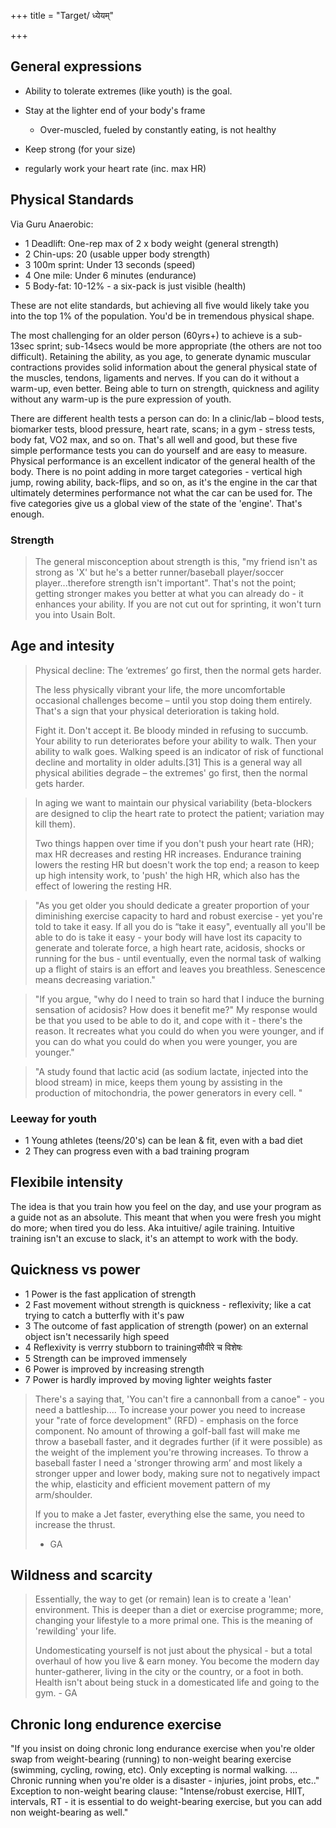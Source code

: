 +++
title = "Target/ ध्येयम्"

+++

## General expressions
- Ability to tolerate extremes (like youth) is the goal.
- Stay at the lighter end of your body's frame
  - Over-muscled, fueled by constantly eating, is not healthy


- Keep strong (for your size)
- regularly work your heart rate (inc. max HR)

## Physical Standards 
Via Guru Anaerobic:  

- 1 Deadlift: One-rep max of 2 x body weight (general strength) 
- 2 Chin-ups: 20 (usable upper body strength) 
- 3 100m sprint: Under 13 seconds (speed) 
- 4 One mile: Under 6 minutes (endurance) 
- 5 Body-fat: 10-12% - a six-pack is just visible (health) 

These are not elite standards, but achieving all five would likely take you into the top 1% of the population. You'd be in tremendous physical shape.

The most challenging for an older person (60yrs+) to achieve is a sub-13sec sprint; sub-14secs would be more appropriate (the others are not too difficult). Retaining the ability, as you age, to generate dynamic muscular contractions provides solid information about the general physical state of the muscles, tendons, ligaments and nerves. If you can do it without a warm-up, even better. Being able to turn on strength, quickness and agility without any warm-up is the pure expression of youth. 

There are different health tests a person can do: In a clinic/lab – blood tests, biomarker tests, blood pressure, heart rate, scans; in a gym - stress tests, body fat, VO2 max, and so on. That's all well and good, but these five simple performance tests you can do yourself and are easy to measure. Physical performance is an excellent indicator of the general health of the body. There is no point adding in more target categories - vertical high jump, rowing ability, back-flips, and so on, as it's the engine in the car that ultimately determines performance not what the car can be used for. The five categories give us a global view of the state of the 'engine'. That's enough.

### Strength
> The general misconception about strength is this, "my friend isn't as strong as 'X' but he's a better runner/baseball player/soccer player...therefore strength isn't important". That's not the point; getting stronger makes you better at what you can already do - it enhances your ability. If you are not cut out for sprinting, it won't turn you into Usain Bolt.

## Age and intesity
> Physical decline: The ‘extremes’ go first, then the normal gets harder.
> 
> The less physically vibrant your life, the more uncomfortable occasional challenges become – until you stop doing them entirely. That's a sign that your physical deterioration is taking hold.
> 
> Fight it. Don't accept it. Be bloody minded in refusing to succumb. Your ability to run deteriorates before your ability to walk. Then your ability to walk goes. Walking speed is an indicator of risk of functional decline and mortality in older adults.[31] This is a general way all physical abilities degrade – the extremes' go first, then the normal gets harder.

 
> In aging we want to maintain our physical variability (beta-blockers are designed to clip the heart rate to protect the patient; variation may kill them).
>
> Two things happen over time if you don't push your heart rate (HR); max HR decreases and resting HR increases. Endurance training lowers the resting HR but doesn't work the top end; a reason to keep up high intensity work, to 'push' the high HR, which also has the effect of lowering the resting HR.
>



> "As you get older you should dedicate a greater proportion of your diminishing exercise capacity to hard and robust exercise - yet you're told to take it easy. If all you do is “take it easy", eventually all you'll be able to do is take it easy - your body will have lost its capacity to generate and tolerate force, a high heart rate, acidosis, shocks or running for the bus - until eventually, even the normal task of walking up a flight of stairs is an effort and leaves you breathless. Senescence means decreasing variation."

> "If you argue, "why do I need to train so hard that I induce the burning sensation of acidosis? How does it benefit me?" My response would be that you used to be able to do it, and cope with it - there's the reason. It recreates what you could do when you were younger, and if you can do what you could do when you were younger, you are younger."

> "A study found that lactic acid (as sodium lactate, injected into the blood stream) in mice, keeps them young by assisting in the production of mitochondria, the power generators in every cell. "

### Leeway for youth
- 1 Young athletes (teens/20's) can be lean & fit, even with a bad diet
- 2 They can progress even with a bad training program

## Flexibile intensity
The idea is that you train how you feel on the day, and use your program as a guide not as an absolute. This meant that when you were fresh you might do more; when tired you do less. Aka intuitive/ agile training. Intuitive training isn't an excuse to slack, it's an attempt to work with the body.


## Quickness vs power
- 1 Power is the fast application of strength
- 2 Fast movement without strength is quickness - reflexivity; like a cat trying to catch a butterfly with it's paw
- 3 The outcome of fast application of strength (power) on an external object isn't necessarily high speed
- 4 Reflexivity is verrry stubborn to trainingसौवीरे च विशेषः
- 5 Strength can be improved immensely
- 6 Power is improved by increasing strength
- 7 Power is hardly improved by moving lighter weights faster

> There's a saying that, 'You can't fire a cannonball from a canoe" - you need a battleship.... To increase your power you need to increase your "rate of force development" (RFD) - emphasis on the force component. No amount of throwing a golf-ball fast will make me throw a baseball faster, and it degrades further (if it were possible) as the weight of the implement you're throwing increases. To throw a baseball faster I need a 'stronger throwing arm’ and most likely a stronger upper and lower body, making sure not to negatively impact the whip, elasticity and efficient movement pattern of my arm/shoulder.
>
> If you to make a Jet faster, everything else the same, you need to increase the thrust.
> 
>  - GA

## Wildness and scarcity
> Essentially, the way to get (or remain) lean is to create a 'lean' environment. This is deeper than a diet or exercise programme; more, changing your lifestyle to a more primal one. This is the meaning of 'rewilding' your life.
> 
> Undomesticating yourself is not just about the physical - but a total overhaul of how you live & earn money. You become the modern day hunter-gatherer, living in the city or the country, or a foot in both. Health isn't about being stuck in a domesticated life and going to the gym. - GA

## Chronic long endurence exercise
"If you insist on doing chronic long endurance exercise when you're older swap from weight-bearing (running) to non-weight bearing exercise (swimming, cycling, rowing, etc). Only excepting is normal walking. ... Chronic running when you're older is a disaster  - injuries, joint probs, etc.." Exception to non-weight bearing clause: "Intense/robust exercise, HIIT, intervals, RT - it is essential to do weight-bearing exercise, but you can add non weight-bearing as well."
